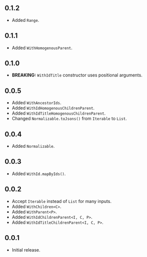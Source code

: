 ## 0.1.2

* Added `Range`.

## 0.1.1

* Added `WithHomogenousParent`.

## 0.1.0

* **BREAKING:** `WithIdTitle` constructor uses positional arguments.

## 0.0.5

* Added `WithAncestorIds`.
* Added `WithIdHomogenousChildrenParent`.
* Added `WithIdTitleHomogenousChildrenParent`.
* Changed `Normalizable.toJsons()` from `Iterable` to `List`.

## 0.0.4

* Added `Normalizable`.

## 0.0.3

* Added `WithId.mapByIds()`.

## 0.0.2

* Accept `Iterable` instead of `List` for many inputs.
* Added `WithChildren<C>`.
* Added `WithParent<P>`.
* Added `WithIdChildrenParent<I, C, P>`.
* Added `WithIdTitleChildrenParent<I, C, P>`.

## 0.0.1

* Initial release.
